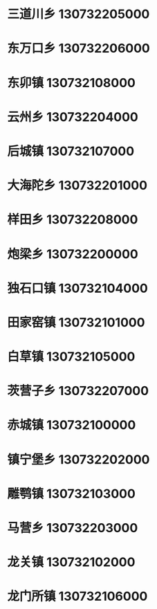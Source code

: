 # 三道川乡 130732205000
# 东万口乡 130732206000
# 东卯镇 130732108000
# 云州乡 130732204000
# 后城镇 130732107000
# 大海陀乡 130732201000
# 样田乡 130732208000
# 炮梁乡 130732200000
# 独石口镇 130732104000
# 田家窑镇 130732101000
# 白草镇 130732105000
# 茨营子乡 130732207000
# 赤城镇 130732100000
# 镇宁堡乡 130732202000
# 雕鹗镇 130732103000
# 马营乡 130732203000
# 龙关镇 130732102000
# 龙门所镇 130732106000

